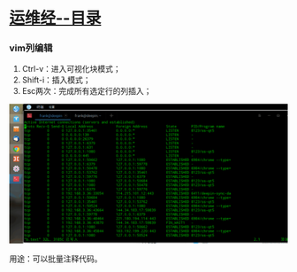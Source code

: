 # [运维经--目录](https://blog.csdn.net/xk_xx/article/details/104141649)
### vim列编辑
1. Ctrl-v：进入可视化块模式；
2. Shift-i：插入模式；
3. Esc两次：完成所有选定行的列插入；

![](../res/chapter1.jpg)

用途：可以批量注释代码。